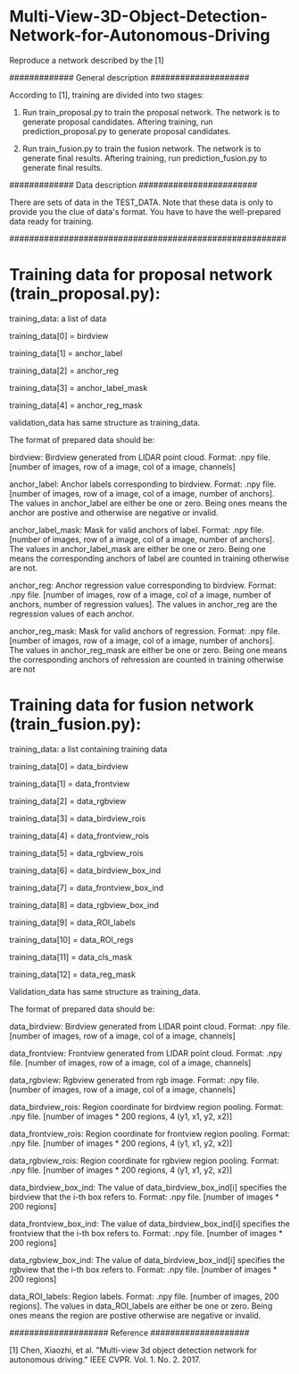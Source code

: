 # Multi-View-3D-Object-Detection-Network-for-Autonomous-Driving
Reproduce a network described by the [1] 

############# General description ####################

According to [1], training are divided into two stages:

1. Run train_proposal.py to train the proposal network.
The network is to generate proposal candidates. Aftering training,
run prediction_proposal.py to generate proposal candidates.

2. Run train_fusion.py to train the fusion network.
The network is to generate final results. Aftering training,
run prediction_fusion.py to generate final results.


############# Data description ########################

There are sets of data in the TEST_DATA. Note that these
data is only to provide you the clue of data's format. You
have to have the well-prepared data ready for training.

######################################################## 

# Training data for proposal network (train_proposal.py):

training_data: a list of  data

training_data[0] = birdview

training_data[1] = anchor_label

training_data[2] = anchor_reg

training_data[3] = anchor_label_mask

training_data[4] = anchor_reg_mask

validation_data has same structure as training_data.

The format of prepared data should be:

birdview: Birdview generated from LIDAR point cloud. Format: .npy file. [number of images, row of a image, col of a image, channels]

anchor_label: Anchor labels corresponding to birdview. Format: .npy file. [number of images, row of a image, col of a image, number of anchors]. The values in anchor_label are either be one or zero. Being ones means the anchor are postive and otherwise are negative or 
invalid.

anchor_label_mask: Mask for valid anchors of label. Format: .npy file. [number of images, row of a image, col of a image, number of anchors]. The values in anchor_label_mask are either be one or zero. Being one means the corresponding anchors of label are counted in training otherwise are not.

anchor_reg: Anchor regression value corresponding to birdview. Format: .npy file. [number of images, row of a image, col of a image, number of anchors, number of regression values]. The values in anchor_reg are the regression values of each anchor.

anchor_reg_mask: Mask for valid anchors of regression. Format: .npy file. [number of images, row of a image, col of a image, number of anchors]. The values in anchor_reg_mask are either be one or zero. Being one means the corresponding anchors of rehression are counted in training otherwise are not

# Training data for fusion network (train_fusion.py):

training_data: a list containing training data

training_data[0] = data_birdview

training_data[1] = data_frontview

training_data[2] = data_rgbview

training_data[3] = data_birdview_rois

training_data[4] = data_frontview_rois

training_data[5] = data_rgbview_rois

training_data[6] = data_birdview_box_ind

training_data[7] = data_frontview_box_ind

training_data[8] = data_rgbview_box_ind

training_data[9] = data_ROI_labels

training_data[10] = data_ROI_regs

training_data[11] = data_cls_mask

training_data[12] = data_reg_mask

Validation_data has same structure as training_data.

The format of prepared data should be:

data_birdview: Birdview generated from LIDAR point cloud. Format: .npy file. [number of images, row of a image, col of a image, channels]

data_frontview: Frontview generated from LIDAR point cloud. Format: .npy file. [number of images, row of a image, col of a image, channels]

data_rgbview: Rgbview generated from rgb image. Format: .npy file. [number of images, row of a image, col of a image, channels]

data_birdview_rois: Region coordinate for birdview region pooling. Format: .npy file. [number of images * 200 regions, 4 (y1, x1, y2, x2)] 

data_frontview_rois: Region coordinate for frontview region pooling. Format: .npy file. [number of images * 200 regions, 4 (y1, x1, y2, x2)] 

data_rgbview_rois: Region coordinate for rgbview region pooling. Format: .npy file. [number of images * 200 regions, 4 (y1, x1, y2, x2)] 

data_birdview_box_ind: The value of data_birdview_box_ind[i] specifies the birdview that the i-th box refers to. Format: .npy file. [number of images * 200 regions] 

data_frontview_box_ind: The value of data_birdview_box_ind[i] specifies the frontview that the i-th box refers to. Format: .npy file. [number of images * 200 regions]  

data_rgbview_box_ind: The value of data_birdview_box_ind[i] specifies the rgbview that the i-th box refers to. Format: .npy file. [number of images * 200 regions]   

data_ROI_labels: Region labels. Format: .npy file. [number of images, 200 regions]. The values in data_ROI_labels are either be one or zero. Being ones means the region are postive otherwise are negative or 
invalid.

#################### Reference ####################

[1] Chen, Xiaozhi, et al. "Multi-view 3d object detection network for autonomous driving." IEEE CVPR. Vol. 1. No. 2. 2017.

